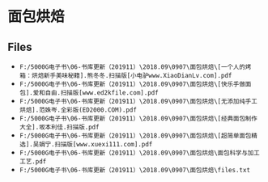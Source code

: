 # 面包烘焙

## Files

- `F:/5000G电子书\06-书库更新（201911）\2018.09\0907\面包烘焙\[一个人的烤箱：烘焙新手美味秘籍].熊冬冬.扫描版[小电驴www.XiaoDianLv.com].pdf`
- `F:/5000G电子书\06-书库更新（201911）\2018.09\0907\面包烘焙\[快乐手做面包].爱和自由.扫描版[www.ed2kfile.com].pdf`
- `F:/5000G电子书\06-书库更新（201911）\2018.09\0907\面包烘焙\[无添加纯手工烘焙].范姝岑.全彩版(ED2000.COM).pdf`
- `F:/5000G电子书\06-书库更新（201911）\2018.09\0907\面包烘焙\[经典面包制作大全].坂本利佳.扫描版.pdf`
- `F:/5000G电子书\06-书库更新（201911）\2018.09\0907\面包烘焙\[超简单面包精选].吴娟宁.扫描版[www.xuexi111.com].pdf`
- `F:/5000G电子书\06-书库更新（201911）\2018.09\0907\面包烘焙\面包科学与加工工艺.pdf`
- `F:/5000G电子书\06-书库更新（201911）\2018.09\0907\面包烘焙\files.txt`

